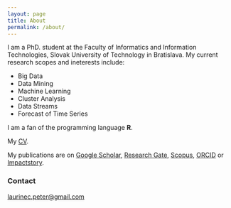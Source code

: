 ```yaml
---
layout: page
title: About
permalink: /about/
---
```


I am a PhD. student at the Faculty of Informatics and Information Technologies, Slovak University of Technology in Bratislava. My current research scopes and ineterests include:

 * Big Data
 * Data Mining
 * Machine Learning
 * Cluster Analysis
 * Data Streams
 * Forecast of Time Series

I am a fan of the programming language **R**.

My [CV](/images/CV.pdf).

My publications are on [Google Scholar](https://scholar.google.sk/citations?user=1fEwHTkAAAAJ&hl=en), [Research Gate](https://www.researchgate.net/profile/Peter_Laurinec), [Scopus](http://www.researcherid.com/rid/Q-2356-2016),
[ORCID](http://orcid.org/0000-0002-3501-8783) or
[Impactstory](https://impactstory.org/u/0000-0002-3501-8783/publications).


### Contact

[laurinec.peter@gmail.com](mailto:laurinec.peter@gmail.com)